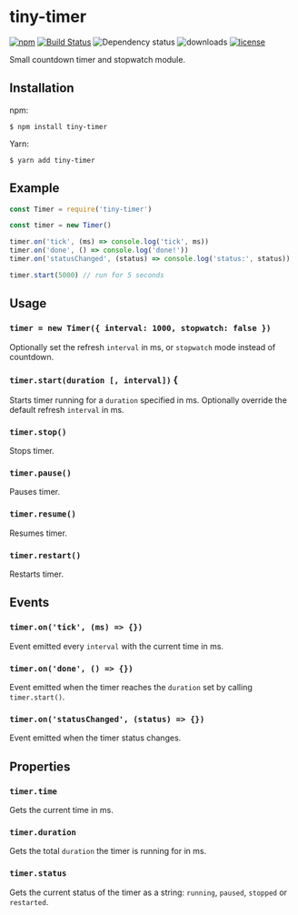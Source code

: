 # tiny-timer

[![npm](https://img.shields.io/npm/v/tiny-timer?style=for-the-badge)](https://npm.im/tiny-timer)
[![Build Status](https://img.shields.io/travis/com/mathiasvr/tiny-timer?style=for-the-badge)](https://travis-ci.com/mathiasvr/tiny-timer)
![Dependency status](https://img.shields.io/librariesio/release/npm/tiny-timer?style=for-the-badge)
![downloads](https://img.shields.io/npm/dt/tiny-timer?style=for-the-badge)
[![license](https://img.shields.io/:license-MIT-blue?style=for-the-badge)](https://mvr.mit-license.org)

Small countdown timer and stopwatch module.

## Installation
npm:
```shell
$ npm install tiny-timer
```
Yarn:
```shell
$ yarn add tiny-timer
```

## Example
```javascript
const Timer = require('tiny-timer')

const timer = new Timer()

timer.on('tick', (ms) => console.log('tick', ms))
timer.on('done', () => console.log('done!'))
timer.on('statusChanged', (status) => console.log('status:', status))

timer.start(5000) // run for 5 seconds
```

## Usage

### `timer = new Timer({ interval: 1000, stopwatch: false })`
Optionally set the refresh `interval` in ms, or `stopwatch` mode instead of countdown.

### `timer.start(duration [, interval])` {
Starts timer running for a `duration` specified in ms.
Optionally override the default refresh `interval` in ms.

### `timer.stop()`
Stops timer.

### `timer.pause()`
Pauses timer.

### `timer.resume()`
Resumes timer.

### `timer.restart()`
Restarts timer.

## Events

### `timer.on('tick', (ms) => {})`
Event emitted every `interval` with the current time in ms.

### `timer.on('done', () => {})`
Event emitted when the timer reaches the `duration` set by calling `timer.start()`.

### `timer.on('statusChanged', (status) => {})`
Event emitted when the timer status changes.

## Properties

### `timer.time`
Gets the current time in ms.

### `timer.duration`
Gets the total `duration` the timer is running for in ms.

### `timer.status`
Gets the current status of the timer as a string: `running`, `paused`, `stopped` or `restarted`.

